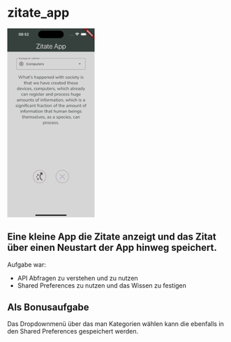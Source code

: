 # zitate_app

<img src="screenshots/screenshot_app.png" width="200" />

## Eine kleine App die Zitate anzeigt und das Zitat über einen Neustart der App hinweg speichert.

Aufgabe war:

 - API Abfragen zu verstehen und zu nutzen
 - Shared Preferences zu nutzen und das Wissen zu festigen
 

 ## Als Bonusaufgabe

 Das Dropdownmenü über das man Kategorien wählen kann die ebenfalls in den Shared Preferences gespeichert werden.